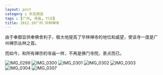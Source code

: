 ```yaml
---
layout: post
category : 东走西逛
tags : [广州, 寺庙, 行记]
title: 2012.10广州.华林禅寺
---
```

由于奉御旨供奉佛舍利子，极大地提高了华林禅寺的地位和威望，使该寺一度是广州禅宗丛林之首。

而如今，和所有禅宗的寺庙一样，不再是佛门寺院，景点而已。

<img src="http://pic.yupoo.com/myhut_v/Cjx7tNN6/E0MzL.jpg" alt="IMG_0299"/>

<img src="http://pic.yupoo.com/myhut_v/Cjx7ufCU/3QzsR.jpg" alt="IMG_0300"/>
	
<img src="http://pic.yupoo.com/myhut_v/Cjx7uIBi/z0l0K.jpg" alt="IMG_0301"/>
	
<img src="http://pic.yupoo.com/myhut_v/Cjx7vk0R/2ybwO.jpg" alt="IMG_0302"/>
	
<img src="http://pic.yupoo.com/myhut_v/Cjx7vM17/bPYew.jpg" alt="IMG_0303"/> 
	
<img src="http://pic.yupoo.com/myhut_v/Cjx7wkuj/eSmXN.jpg" alt="IMG_0304"/> 
	
<img src="http://pic.yupoo.com/myhut_v/Cjx7wHX3/tv1kN.jpg" alt="IMG_0307"/> 
	
        
